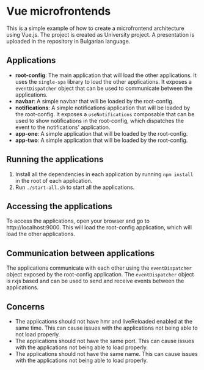 # Vue microfrontends
This is a simple example of how to create a microfrontend architecture using Vue.js.
The project is created as University project. A presentation is uploaded in the repository in Bulgarian language.

## Applications
- **root-config**: The main application that will load the other applications. It uses the `single-spa` library to load the other applications. It exposes a `eventDispatcher` object that can be used to communicate between the applications.
- **navbar**: A simple navbar that will be loaded by the root-config.
- **notifications**: A simple notifications application that will be loaded by the root-config. It exposes a `useNotifications` composable that can be used to show notifications in the root-config, which dispatches the event to the notifications' application.
- **app-one**: A simple application that will be loaded by the root-config.
- **app-two**: A simple application that will be loaded by the root-config.

## Running the applications
1. Install all the dependencies in each application by running `npm install` in the root of each application.
2. Run `./start-all.sh` to start all the applications.

## Accessing the applications
To access the applications, open your browser and go to http://localhost:9000. This will load the root-config application, which will load the other applications.

## Communication between applications
The applications communicate with each other using the `eventDispatcher` object exposed by the root-config application. The `eventDispatcher` object is rxjs based and can be used to send and receive events between the applications.

## Concerns
- The applications should not have hmr and liveReloaded enabled at the same time. This can cause issues with the applications not being able to not load properly.
- The applications should not have the same port. This can cause issues with the applications not being able to load properly.
- The applications should not have the same name. This can cause issues with the applications not being able to load properly.